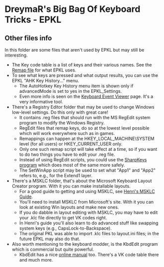 DreymaR's Big Bag Of Keyboard Tricks - EPKL
===========================================
  
Other files info
----------------
In this folder are some files that aren't used by EPKL but may still be interesting.
  
- The Key code table is a list of keys and their various names. See the [Remap file][MapIni] for what EPKL uses.
- To see what keys are pressed and what output results, you can use the EPKL "AHK Key History..." menu.
	- The AutoHotkey Key History menu item is shown only if advancedMode is set to yes in the EPKL_Settings.
	- Even more info is seen on the [Keyboard Event Viewer][KbdEvt] page. It's a very informative tool.
- There's a Registry Editor folder that may be used to change Windows low-level settings. Do this only with great care!
	- It contains .reg files that should run with the MS RegEdit system program to modify the Windows Registry.
	- RegEdit files that remap keys, do so at the lowest level possible which will work everywhere such as in games.
	- Remappings can happen at the HKEY_LOCAL_MACHINE\SYSTEM level (for all users) or HKEY_CURRENT_USER only.
	- Only one such remap script will take effect at a time, so if you want to do two things you have to edit your .reg file.
	- Instead of using RegEdit scripts, you could use the [SharpKeys program][ShrpKy] which does most of the same more safely.
	- The SetWinApp script may be used to set what "App1" and "App2" refers to, e.g., for the Extend1 layer.
- There's a MSKLC folder, that's about the Microsoft Keyboard Layout Creator program. With it you can make installable layouts.
	- For a good guide to getting and using MSKLC, see [Henri's MSKLC Guide][MSKLCg].
	- You'll need to install MSKLC from Microsoft's site. With it you can look at existing Win layouts and make new ones.
	- If you do dabble in layout editing with MSKLC, you may have to edit your .klc file directly to get VK codes right.
	- In Henri's guide you'll also learn to do advanced stuff like swapping system keys (e.g., CapsLock-to-Backspace).
	- The original PKL was able to import .klc files to layout.ini files; in the future EPKL may also do that.
- Also worth mentioning to the keyboard modder, is the KbdEdit program which is commercial but quite powerful.
	- KbdEdit has a nice [online manual][KbdEdt] too. There's a VK code table there and much more.

[MapIni]: ../Files/_eD_Remap.ini (EPKL Remap file)
[KbdEvt]: https://w3c.github.io/uievents/tools/key-event-viewer.html (Keyboard Event Viewer on GitHub Pages)
[ShrpKy]: https://www.randyrants.com/category/sharpkeys/ (RandyRants' SharpKeys program)
[MSKLCg]: https://msklc-guide.github.io/ (Henri's MSKLC Guide)
[KbdEdt]: http://www.kbdedit.com/manual/manual_index.html (KbdEdit online manual)
